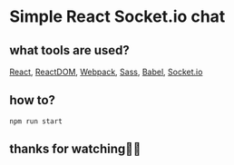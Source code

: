 # Simple React Socket.io chat
## what tools are used?
[React](https://github.com/facebook/react/), [ReactDOM](https://github.com/facebook/react/tree/master/packages/react-dom), [Webpack](https://webpack.js.org/), [Sass](https://github.com/sass/sass), [Babel](https://github.com/babel/babel), [Socket.io](https://github.com/socketio/socket.io)
## how to?
```
npm run start
```
## thanks for watching:purple_heart::blue_heart:
